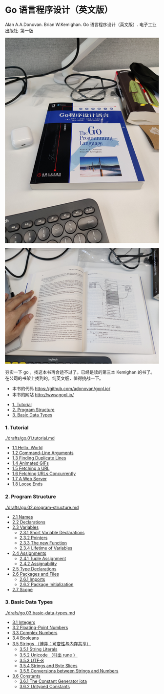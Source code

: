 # Go 语言程序设计（英文版）

Alan A.A.Donovan. Brian W.Kemighan. Go 语言程序设计（英文版）. 电子工业出版社. 第一版

![](./drafts/images/20220712.go1.jpg)

![](./drafts/images/20220712.go2.jpg)

夯实一下 go ，找这本书再合适不过了。已经是读的第三本 Kemighan 的书了。在公司的书架上找到的，纯英文版，值得挑战一下。

- 本书的代码 https://github.com/adonovan/gopl.io/
- 本书的网站 http://www.gopl.io/

<!-- @import "[TOC]" {cmd="toc" depthFrom=3 depthTo=6 orderedList=false} -->

<!-- code_chunk_output -->

- [1. Tutorial](#1-tutorial)
- [2. Program Structure](#2-program-structure)
- [3. Basic Data Types](#3-basic-data-types)

<!-- /code_chunk_output -->

### 1. Tutorial

[./drafts/go.01.tutorial.md](./drafts/go.01.tutorial.md)

- [1.1 Hello, World](./drafts/go.01.tutorial.md#11-hello-world)
- [1.2 Command-Line Arguments](./drafts/go.01.tutorial.md#12-command-line-arguments)
- [1.3 Finding Duplicate Lines](./drafts/go.01.tutorial.md#13-finding-duplicate-lines)
- [1.4 Animated GIFs](./drafts/go.01.tutorial.md#14-animated-gifs)
- [1.5 Fetching a URL](./drafts/go.01.tutorial.md#15-fetching-a-url)
- [1.6 Fetching URLs Concurrently](./drafts/go.01.tutorial.md#16-fetching-urls-concurrently)
- [1.7 A Web Server](./drafts/go.01.tutorial.md#17-a-web-server)
- [1.8 Loose Ends](./drafts/go.01.tutorial.md#18-loose-ends)

### 2. Program Structure

[./drafts/go.02.program-structure.md](./drafts/go.02.program-structure.md)

- [2.1 Names](./drafts/go.02.program-structure.md#21-names)
- [2.2 Declarations](./drafts/go.02.program-structure.md#22-declarations)
- [2.3 Variables](./drafts/go.02.program-structure.md#23-variables)
  - [2.3.1 Short Variable Declarations](./drafts/go.02.program-structure.md#231-short-variable-declarations)
  - [2.3.2 Pointers](./drafts/go.02.program-structure.md#232-pointers)
  - [2.3.3 The new Function](./drafts/go.02.program-structure.md#233-the-new-function)
  - [2.3.4 Lifetime of Variables](./drafts/go.02.program-structure.md#234-lifetime-of-variables)
- [2.4 Assignments](./drafts/go.02.program-structure.md#24-assignments)
  - [2.4.1 Tuple Assignment](./drafts/go.02.program-structure.md#241-tuple-assignment)
  - [2.4.2 Assignability](./drafts/go.02.program-structure.md#242-assignability)
- [2.5 Type Declarations](./drafts/go.02.program-structure.md#25-type-declarations)
- [2.6 Packages and Files](./drafts/go.02.program-structure.md#26-packages-and-files)
  - [2.6.1 Imports](./drafts/go.02.program-structure.md#261-imports)
  - [2.6.2 Package Initialization](./drafts/go.02.program-structure.md#262-package-initialization)
- [2.7 Scope](./drafts/go.02.program-structure.md#27-scope)

### 3. Basic Data Types

[./drafs/go.03.basic-data-types.md](./drafts/go.03.basic-data-types.md)

- [3.1 Integers](./drafts/go.03.basic-data-types.md#31-integers)
- [3.2 Floating-Point Numbers](./drafts/go.03.basic-data-types.md#32-floating-point-numbers)
- [3.3 Complex Numbers](./drafts/go.03.basic-data-types.md#33-complex-numbers)
- [3.4 Booleans](./drafts/go.03.basic-data-types.md#34-booleans)
- [3.5 Strings （博弈：可变性与内存共享）](./drafts/go.03.basic-data-types.md#35-strings-博弈可变性与内存共享)
  - [3.5.1 String Literals](./drafts/go.03.basic-data-types.md#351-string-literals)
  - [3.5.2 Unicode （引出 rune ）](./drafts/go.03.basic-data-types.md#352-unicode-引出-rune)
  - [3.5.3 UTF-8](./drafts/go.03.basic-data-types.md#353-utf-8)
  - [3.5.4 Strings and Byte Slices](./drafts/go.03.basic-data-types.md#354-strings-and-byte-slices)
  - [3.5.5 Conversions between Strings and Numbers](./drafts/go.03.basic-data-types.md#355-conversions-between-strings-and-numbers)
- [3.6 Constants](./drafts/go.03.basic-data-types.md#36-constants)
  - [3.6.1 The Constant Generator iota](./drafts/go.03.basic-data-types.md#361-the-constant-generator-iota)
  - [3.6.2 Untyped Constants](./drafts/go.03.basic-data-types.md#362-untyped-constants)
